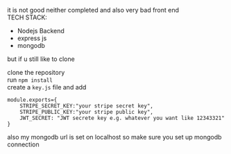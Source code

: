 it is not good neither completed and also very bad front end<br>
TECH STACK:<br>
<ul>
    <li>Nodejs Backend</li>
    <li> express js</li>
    <li> mongodb </li>
</ul>
but if u still like to clone<br>

clone the repository 
<br> run ```npm install```<br>
create a ```key.js``` file
and add<br>
```
module.exports={
    STRIPE_SECRET_KEY:"your stripe secret key",
    STRIPE_PUBLIC_KEY:"your stripe public key",
    JWT_SECRET: "JWT secrete key e.g. whatever you want like 12343321"
}
```
also my mongodb url  is set  on localhost so make sure you set up mongodb connection
